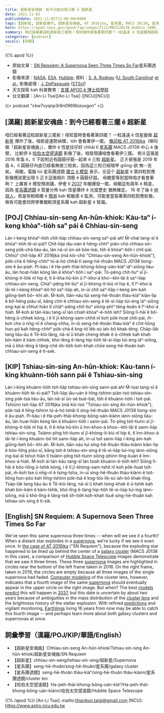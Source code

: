 ```yaml
---
title: 超新星安魂曲：到今已經出現三擺 ê 超新星
date: 2021-11-02
publishdate: 2021-11-02T12:00:00+0800
tags: [超新星, 超新星爆炸, 超新星安魂曲, AT 2016jka, 星系團, MACS J0138, 星系團透鏡, 哈伯太空望遠鏡]
hero: https://apod.nasa.gov/apod/fap/image/2111/MACSJ0138_Hubble_1080.jpg
summary: 咱已經看著這粒超新星三擺矣！毋知當時會看著第四擺？一粒遙遠 ê 恆星變做超新星爆炸了後，咱若是運勢袂䆀，to̍h 會看著伊一擺。
categories: [podcast]
vocals: [阿錕]
---
```


{{% apod %}}

- 原始文章：[SN Requiem: A Supernova Seen Three Times So Far](https://apod.nasa.gov/apod/ap211102.html)星系團透鏡
- 影像來源：[NASA](https://www.nasa.gov/), [ESA](https://www.esa.int/), [Hubble](https://www.nasa.gov/mission_pages/hubble/main/index.html); 資料：[S. A. Rodney](https://sc.edu/study/colleges_schools/artsandsciences/physics_and_astronomy/our_people/directory/rodney_steven.php) ([U. South Carolina](https://sc.edu/study/colleges_schools/artsandsciences/physics_and_astronomy/index.php)) [et al.](https://ui.adsabs.harvard.edu/abs/2021NatAs.tmp..164R/abstract); 影像處理：[J. DePasquale](https://illuminateduniverse.org/author/jdepasq/) ([STScI](https://www.stsci.edu/))
- 天文探索 kah 科普教育：[支援 APOD ê 博士班學程](https://asterisk.apod.com/viewtopic.php?f=28&t=41989)
- 台文翻譯：[An-Li Tsai][An-Li Tsai] ([NCU][NCU])

{{< podcast "ckw7vyqnp3r8n0969bizuvgon" >}}

## [漢羅] 超新星安魂曲：到今已經看著三擺 ê 超新星
咱已經看著這粒超新星三擺矣！毋知當時會看著第四擺？
一粒遙遠 ê 恆星變做 [超新星][supernova 1] 爆炸了後，咱若是運勢袂䆀，to̍h 會看著伊一擺。
[像這粒 AT 2016jka][the case of AT 2016jka]（嘛叫做「超新星安魂曲」），爆炸 ê 恆星拄仔好 chhāi tī [星系團][galaxy cluster] MACS J0138 中心 ê 後壁。
比較伊 ê [哈伯太空望遠鏡][Hubble Space Telescope] 影像了後，咱發現講咱會看著伊三擺。
倒爿這張是 2016 年翕 ê，tī 下跤附近有圓箍仔箍--起來 ê 三粒 [超新星][supernova 2]。
正爿彼張是 2019 年翕 ê，tī 圓箍仔內底已經看無彼三粒矣，因為這三粒已經暗甲 giōng-欲 無--去矣。
毋閣，電腦 tùi 星系團透鏡 [建立 ê 模型][Computer modeling] 表示，仝這个 [超新星][supernova 3] ê 第四粒對應影像應該愛出現 tī 正爿這張相片 頂懸 ê 圓箍仔遐。
毋閣愛等到當時咱才看會著咧？
上厲害 ê 模型預測講，伊會 tī [2037][2037] 年閣爆發一擺，毋閣這有兩年 ê 精差，因為 [星系團透鏡][cluster lens t] ê 質量分佈 kah 恆星爆炸 ê 光度歷史 猶無確定。
16 冬了後 ê [地球人][Earthlings]，若是有較精確 ê [預測][predictions] kah 較敏感 ê 監測，可能會當翕著第四粒對應影像，嘛有可能會同齊學著閣較濟星系團 kah 超新星 ê 智識。

## [POJ] Chhiau-sin-seng An-hûn-khiok: Kàu-taⁿ í-keng khòaⁿ-tio̍h saⁿ pái ê Chhiau-sin-seng
Lán í-keng khòaⁿ-tio̍h chit-lia̍p chhiau-sin-seng saⁿ-pái ah!
M̄-chai tang-sî ē khòaⁿ-tio̍h tē-sì-pái?
Chi̍t-lia̍p iâu-oán ê hêng-chhiⁿ piàn-chò chhiau-sin-seng po̍k-chà liáu-āu, lán nā-sī ūn-sè bōe-bái, to̍h ē khòaⁿ-tio̍h i chi̍t-pái.
Chhiūⁿ chit-lia̍p AT 2016jka (mā kiò-chò "Chhiau-sin-seng An-hûn-khiok"), po̍k-chà ê hêng-chhiⁿ tú-á-hó  chhāi tī seng-hē-thoân MACS J0138 tiong-sim ê āu-piah.
Pí-kàu i ê Ha-peh-thài-khong-bōng-oán-kiàⁿ iáⁿ-siōng liáu-āu, lán hoat-hiān kóng lán ē khòaⁿ-tio̍h i saⁿ-pái.
Tò-pêng chit-tiuⁿ sī jī-khòng-it-lio̍k nî hip ê, tī ē-kha hū-kīn ū îⁿ-kho͘-á kho͘--khí-lâi ê saⁿ-lia̍p chhiau-sin-seng.
Chiàⁿ-pêng hit-tiuⁿ sī jī-khòng-i̍t-kiú nî hip ê, tī îⁿ-kho͘-á lāi-té í-keng khòaⁿ-bô hit saⁿ-lia̍p ah, in-ūi chit saⁿ-lia̍p í-keng àm-kah giōng-beh bô--khì ah.
M̄-koh, tiān-náu tùi seng-hē-thoân thàu-kiàⁿ kiàn-li̍p ê bô͘-hêng piáu-sī, kâng chit-ê chhiau-sin-seng ê tē-sì-lia̍p tùi-èng iáⁿ-siōng eng-kai ài chhut-hiān tī chiàⁿ-pêng chit-tiuⁿ siòng-phìⁿ téng-koân ê îⁿ-kho͘-á hiah.
M̄-koh ài tán-kàu tang-sî lán chiah khòaⁿ-ē-tio̍h leh?
Siōng lī-hāi ê bô͘-hêng ū-chhek kóng, i ē tī jī-khòng-sam-chhit nî koh po̍k-hoat chi̍t-pái, m̄-koh che ū nn̄g-nî ê cheng-chha, in-ūi seng-hē-thoân thàu-kiàⁿ ê chit-liōng hun-pò͘ kah hêng-chhiⁿ po̍k-chà ê kng-tō͘ le̍k-sú iah-bô khak-tēng.
Cha̍p-la̍k tang liáu-āu ê Tē-kiû-lâng, nā-sī ū khah cheng-khak ê ū-chhek kah khah bín-kám ê kàm-chhek, khó-lêng ē-tàng hip-tio̍h tē-sì-lia̍p tùi-èng iáⁿ-siōng, mā ū khó-lêng ē tâng-chê o̍h-tio̍h koh-khah chōe seng-hē-thoân kah chhiau-sin-seng ê tì-sek.

## [KIP] Tshiau-sin-sing An-hûn-khiok: Kàu-tann í-king khuànn-tio̍h sann pái ê Tshiau-sin-sing
Lán í-king khuànn-tio̍h tsit-lia̍p tshiau-sin-sing sann-pái ah!
M̄-tsai tang-sî ē khuànn-tio̍h tē-sì-pái?
Tsi̍t-lia̍p iâu-uán ê hîng-tshinn piàn-tsò tshiau-sin-sing po̍k-tsà liáu-āu, lán nā-sī ūn-sè buē-bái, to̍h ē khuànn-tio̍h i tsi̍t-pái.
Tshiūnn tsit-lia̍p AT 2016jka (mā kiò-tsò "Tshiau-sin-sing An-hûn-khiok"), po̍k-tsà ê hîng-tshinn tú-á-hó  tshāi tī sing-hē-thuân MACS J0138 tiong-sim ê āu-piah.
Pí-kàu i ê Ha-peh-thài-khong-bōng-uán-kiànn iánn-siōng liáu-āu, lán huat-hiān kóng lán ē khuànn-tio̍h i sann-pái.
Tò-pîng tsit-tiunn sī jī-khòng-it-lio̍k nî hip ê, tī ē-kha hū-kīn ū înn-khoo-á khoo--khí-lâi ê sann-lia̍p tshiau-sin-sing.
Tsiànn-pîng hit-tiunn sī jī-khòng-i̍t-kiú nî hip ê, tī înn-khoo-á lāi-té í-king khuànn-bô hit sann-lia̍p ah, in-uī tsit sann-lia̍p í-king àm-kah giōng-beh bô--khì ah.
M̄-koh, tiān-náu tuì sing-hē-thuân thàu-kiànn kiàn-li̍p ê bôo-hîng piáu-sī, kâng tsit-ê tshiau-sin-sing ê tē-sì-lia̍p tuì-ìng iánn-siōng ing-kai ài tshut-hiān tī tsiànn-pîng tsit-tiunn siòng-phìnn tíng-kuân ê înn-khoo-á hiah.
M̄-koh ài tán-kàu tang-sî lán tsiah khuànn-ē-tio̍h leh?
Siōng lī-hāi ê bôo-hîng ū-tshik kóng, i ē tī jī-khòng-sam-tshit nî koh po̍k-huat tsi̍t-pái, m̄-koh tse ū nn̄g-nî ê tsing-tsha, in-uī sing-hē-thuân thàu-kiànn ê tsit-liōng hun-pòo kah hîng-tshinn po̍k-tsà ê kng-tōo li̍k-sú iah-bô khak-tīng.
Tsa̍p-la̍k tang liáu-āu ê Tē-kiû-lâng, nā-sī ū khah tsing-khak ê ū-tshik kah khah bín-kám ê kàm-tshik, khó-lîng ē-tàng hip-tio̍h tē-sì-lia̍p tuì-ìng iánn-siōng, mā ū khó-lîng ē tâng-tsê o̍h-tio̍h koh-khah tsuē sing-hē-thuân kah tshiau-sin-sing ê tì-sik.

## [English] SN Requiem: A Supernova Seen Three Times So Far
We've seen this same supernova three times -- when will we see it a fourth?
When a distant star explodes in a [supernova][supernova 1], we're lucky if we see it even once.
In [the case of AT 2016jka][the case of AT 2016jka] ("SN Requiem"), because the exploding star happened to be lined up behind the center of a [galaxy cluster][galaxy cluster] (MACS J0138 in this case), a comparison of [Hubble Space Telescope][Hubble Space Telescope] images demonstrate that we saw it three times.
These three [supernova][supernova 2] images are highlighted in circles near the bottom of the left frame taken in 2016.
On the right frame, taken in 2019, the circles are empty because all three images of the single supernova had faded.
[Computer modeling][Computer modeling] of the cluster lens, however, indicates that a fourth image of the same [supernova][supernova 3] should eventually appear in the upper circle on the right image.
But when?
The best [models predict][models predict] this will happen in [2037][2037], but this date is uncertain by about two years because of ambiguities in the mass distribution of the [cluster lens][cluster lens e] and the brightness history of the stellar explosion.
With refined [predictions][predictions] and vigilant monitoring, [Earthlings][Earthlings] living 16 years from now may be able to catch this fourth image -- and perhaps learn more about both galaxy clusters and supernovas at once.



## 詞彙學習（漢羅/POJ/KIP/華語/English）
- 【超新星安魂曲】Chhiau-sin-seng An-hûn-khiok/Tshiau-sin-sing An-hûn-khiok/超新星安魂曲/SN Requiem
- 【超新星】chhiau-sin-seng/tshiau-sin-sing/超新星/Supernova
- 【星系團】seng-hē-thoân/sing-hē-thuân/星系團/galaxy cluster
- 【星系團透鏡】seng-hē-thoân thàu-kiàⁿ/sing-hē-thuân thàu-kiànn/星系團透鏡/cluster len
- 【哈伯太空望遠鏡】Ha-peh-thài-khong-bōng-oán-kiàⁿ/Ha-peh-thài-khong-bōng-uán-kiànn/哈伯太空望遠鏡/Hubble Space Telescope


{{% /apod %}}
[An-Li Tsai]: mailto:thianbun.taigi@gmail.com
[NCU]: https://www.astro.ncu.edu.tw

[copyright]: https://apod.nasa.gov/apod/fap/lib/about_apod.html#srapply


[supernova 1]:https://youtu.be/aysiMbgml5g
[the case of AT 2016jka]:https://hubblesite.org/contents/media/images/2021/030/01F9KZX19D6BZJG86J3A3E8FW5
[galaxy cluster]:https://apod.nasa.gov/apod/ap180326.html
[Hubble Space Telescope]:https://www.nasa.gov/mission_pages/hubble/story/index.html
[supernova 2]:https://spaceplace.nasa.gov/supernova/en/
[Computer modeling]:https://ascl.net/1102.004
[supernova 3]:https://www.nasa.gov/subject/7226/supernova/
[models predict]:https://arxiv.org/abs/2106.08935
[2037]:https://en.wikipedia.org/wiki/3rd_millennium#2030s
[cluster lens e]:https://apod.nasa.gov/apod/ap210823.html
[cluster lens t]:https://apod.tw/daily/20210823/
[predictions]:https://apod.nasa.gov/apod/ap151221.html
[Earthlings]:https://thumbs.dreamstime.com/b/kittens-looking-up-3017017.jpg
